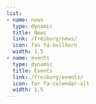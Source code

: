 ```yaml
---
list:
- name: news
  type: dynamic
  title: News
  link: /freiburg/news/
  icon: fas fa-bullhorn
  width: 1.5
- name: events
  type: dynamic
  title: Events
  link: /freiburg/events/
  icon: far fa-calendar-alt
  width: 1.5
---
```

